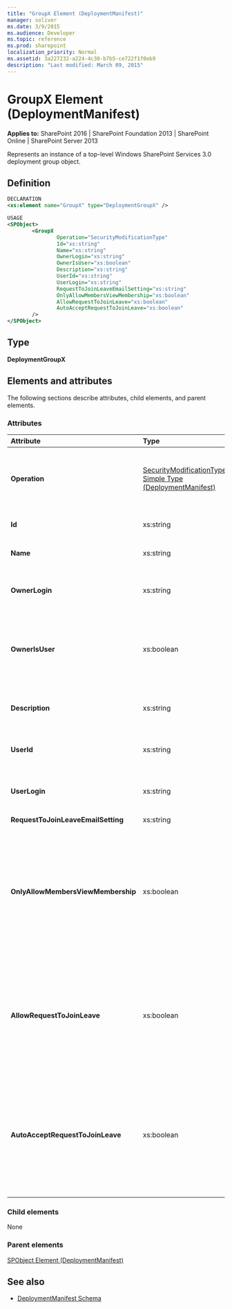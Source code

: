```yaml
---
title: "GroupX Element (DeploymentManifest)"
manager: soliver
ms.date: 3/9/2015
ms.audience: Developer
ms.topic: reference
ms.prod: sharepoint
localization_priority: Normal
ms.assetid: 3a227232-a224-4c30-b7b5-ce722f1f0eb9
description: "Last modified: March 09, 2015"
---
```


# GroupX Element (DeploymentManifest)

**Applies to:** SharePoint 2016 | SharePoint Foundation 2013 | SharePoint Online | SharePoint Server 2013 
  
Represents an instance of a top-level Windows SharePoint Services 3.0 deployment group object.

## Definition

```XML
DECLARATION
<xs:element name="GroupX" type="DeploymentGroupX" />

USAGE
<SPObject>
        <GroupX
                Operation="SecurityModificationType"
                Id="xs:string"
                Name="xs:string"
                OwnerLogin="xs:string"
                OwnerIsUser="xs:boolean"
                Description="xs:string"
                UserId="xs:string"
                UserLogin="xs:string"
                RequestToJoinLeaveEmailSetting="xs:string"
                OnlyAllowMembersViewMembership="xs:boolean"
                AllowRequestToJoinLeave="xs:boolean"
                AutoAcceptRequestToJoinLeave="xs:boolean"
        />
</SPObject>

```

## Type

**DeploymentGroupX**
  
## Elements and attributes

The following sections describe attributes, child elements, and parent elements.

### Attributes

|**Attribute**|**Type**|**Description**|
|:-----|:-----|:-----|
|**Operation** <br/> |[SecurityModificationType Simple Type (DeploymentManifest)](securitymodificationtype-simple-type-deploymentmanifest.md) <br/> |Required. The security modification operation associated with the group.  <br/> |
|**Id** <br/> |xs:string  <br/> |Required. Identifier of the group.  <br/> |
|**Name** <br/> |xs:string  <br/> |Required. Name of the group.  <br/> |
|**OwnerLogin** <br/> |xs:string  <br/> |Optional. Login information for the group owner.  <br/> |
|**OwnerIsUser** <br/> |xs:boolean  <br/> |Optional. Specifies whether the owner is the current user; **true** if the owner is the user.  <br/> |
|**Description** <br/> |xs:string  <br/> |Optional. Description of the deployment group.  <br/> |
|**UserId** <br/> |xs:string  <br/> |Optional. Identifier of the current user.  <br/> |
|**UserLogin** <br/> |xs:string  <br/> |Optional. Login information for the current user.  <br/> |
|**RequestToJoinLeaveEmailSetting** <br/> |xs:string  <br/> |Optional.  <br/> |
|**OnlyAllowMembersViewMembership** <br/> |xs:boolean  <br/> |Optional. Specifies whether only group members can view the list of deployment group members; **true** if only group members can view the list.  <br/> |
|**AllowRequestToJoinLeave** <br/> |xs:boolean  <br/> |Optional. Specifies whether users can request to join or leave the deployment group; **true** if users can request to join or leave the group..  <br/> |
|**AutoAcceptRequestToJoinLeave** <br/> |xs:boolean  <br/> |Optional. Specifies whether requests to join or leave the deployment group are automatically accepted; **true** if requests are automatically accepted.  <br/> |
   
### Child elements

None
   
### Parent elements

[SPObject Element (DeploymentManifest)](spobject-element-deploymentmanifest.md)
   
## See also

- [DeploymentManifest Schema](deploymentmanifest-schema.md)

